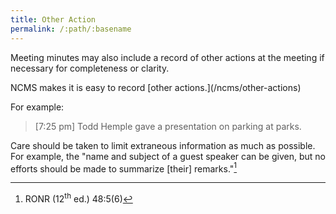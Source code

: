 ```yaml
---
title: Other Action
permalink: /:path/:basename
---
```


Meeting minutes
may also include
a record
of other actions
at the meeting
if necessary
for completeness or clarity.

<aside class="callout" role="complementary" markdown="1">
NCMS makes
it is easy
to record [other actions.](/ncms/other-actions)
</aside>

For example:

> [7:25 pm] Todd Hemple gave a presentation on parking at parks.

Care should be taken
to limit extraneous information
as much as possible.
For example,
the "name and subject
of a guest speaker
can be given,
but no efforts
should be made
to summarize
[their] remarks."[^ronrguest]

[^ronrguest]:
    RONR (12<sup>th</sup>&nbsp;ed.) 48:5(6)
